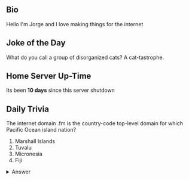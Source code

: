 ## Bio

Hello I'm Jorge and I love making things for the internet

## Joke of the Day

What do you call a group of disorganized cats? A cat-tastrophe.

## Home Server Up-Time

Its been **10 days** since this server shutdown


## Daily Trivia

The internet domain .fm is the country-code top-level domain for which Pacific Ocean island nation?
 1. Marshall Islands
 2. Tuvalu
 3. Micronesia
 4. Fiji

<details>
  <summary>Answer</summary>
  Micronesia
</details>

